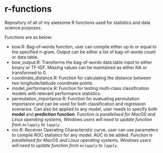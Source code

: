 # r-functions
Repository of all of my awesome R functions used for statistics and data science purposes.

Functions are as below:
* bow.R: Bag-of-words function, user can compile either up to or equal to the specified n-gram. Output can be either a list of bag-of-words count or data.table.
* bow_output.R: Transforms the bag-of-words data.table input to either binary or TF-IDF. Missing values can be maintained as either NA or transformed to 0.
* coordinate_distance.R: Function for calculating the distance between two longitude/latitude coordinate points.
* model_performance.R: Function for testing multi-class classification models with relevant performance statistics.
* permutation_importance.R: Function for evaluating permutation importance and can be used for both classification and regression scenarios. Can also be applied to any model, user needs to specify both __model__ and __prediction function__. _Function is parallelised for MacOS and Linux operating systems, Windows users will need to update function from `mclapply` to `lapply`._
* roc.R: Receiver Operating Characteristic curve, user can use parameters to compile ROC statistics for any model. AUC to be added. _Function is parallelised for MacOS and Linux operating systems, Windows users will need to update function from `mclapply` to `lapply`._
